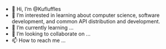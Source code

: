 - 👋 Hi, I’m @Kufluffles
- 👀 I’m interested in learning about computer science, software development, and common API distribution and development.
- 🌱 I’m currently learning ...
- 💞️ I’m looking to collaborate on ...
- 📫 How to reach me ...

<!---
Kufluffles/Kufluffles is a ✨ special ✨ repository because its `README.md` (this file) appears on your GitHub profile.
You can click the Preview link to take a look at your changes.
--->
